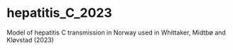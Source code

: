 # hepatitis_C_2023
Model of hepatitis C transmission in Norway used in Whittaker, Midtbø and Kløvstad (2023)
